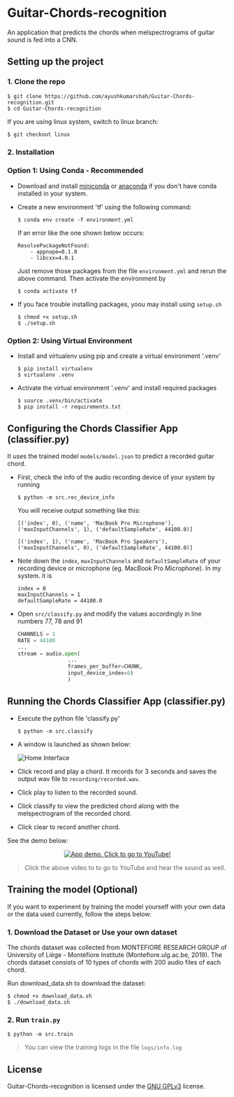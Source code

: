 # Guitar-Chords-recognition
An application that predicts the chords when melspectrograms of guitar sound is fed into a CNN.

## Setting up the project

### 1. Clone the repo

```console
$ git clone https://github.com/ayushkumarshah/Guitar-Chords-recognition.git
$ cd Guitar-Chords-recognition
```

If you are using linux system, switch to linux branch:

```console
$ git checkout linux
```

### 2. Installation

### Option 1: Using Conda - Recommended

- Download and install [miniconda](https://docs.conda.io/projects/conda/en/latest/user-guide/install/) or
  [anaconda](https://docs.anaconda.com/anaconda/install/) if you don't have conda installed in your system.

- Create a new environment 'tf' using the following command:

    ```console
    $ conda env create -f environment.yml
    ```

    If an error like the one shown below occurs:

    ```console
    ResolvePackageNotFound:
        - appnope=0.1.0
        - libcxx=4.0.1
    ```

    Just remove those packages from the file `environment.yml` and rerun the above command. Then activate the
    environment by

    ```
    $ conda activate tf
    ```
- If you face trouble installing packages, yoou may install using `setup.sh`

    ```console
    $ chmod +x setup.sh
    $ ./setup.sh
    ```

### Option 2: Using Virtual Environment

- Install and virtualenv using pip and create a virtual environment '.venv'

    ```console
    $ pip install virtualenv
    $ virtualenv .venv
    ```

- Activate the virtual environment '.venv' and install required packages

    ```console
    $ source .venv/bin/activate
    $ pip install -r requirements.txt
    ```

## Configuring the Chords Classifier App (classifier.py)

It uses the trained model `models/model.json` to predict a recorded guitar chord.

- First, check the info of the audio recording device of your system by running

    ```console
    $ python -m src.rec_device_info
    ```

    You will receive output something like this:

    ```console
    [('index', 0), ('name', 'MacBook Pro Microphone'), ('maxInputChannels', 1), ('defaultSampleRate', 44100.0)]

    [('index', 1), ('name', 'MacBook Pro Speakers'), ('maxInputChannels', 0), ('defaultSampleRate', 44100.0)]
    ```

- Note down the `index`, `maxInputChannels` and  `defaultSampleRate` of your recording device or microphone (eg. MacBook
  Pro Microphone). In my system. it is

    ```console
    index = 0
    maxInputChannels = 1
    defaultSampleRate = 44100.0
    ```

- Open `src/classify.py` and modify the values accordingly in line numbers 77, 78 and 91

    ```python
    CHANNELS = 1
    RATE = 44100
    ...
    stream = audio.open(
                    ...
                    frames_per_buffer=CHUNK,
                    input_device_index=0)
                    )
    ```

## Running the Chords Classifier App (classifier.py)

- Execute the python file 'classify.py'

    ```console
    $ python -m src.classify
    ```

- A window is launched as shown below: 

    ![Home Interface](output/images/Interface-home.png)

- Click record and play a chord. It records for 3 seconds and saves the output wav file to `recording/recorded.wav`. 

- Click play to listen to the recorded sound. 

- Click classify to view the predicted chord along with the melspectrogram of the recorded chord.

- Click clear to record another chord.

See the demo below:
    <div align = 'center'>
        <a href = 'https://www.youtube.com/watch?v=DOCVIk9Ocys'>
            <img src = 'output/images/app-demo.gif' alt = 'App demo. Click to go to YouTube!' >
        </a>
    </div>

> Click the above video to to go to YouTube and hear the sound as well.

## Training the model (Optional)

If you want to experiment by training the model yourself with your own data or the data used currently, follow the steps
below:

### 1. Download the Dataset or Use your own dataset

The chords dataset was collected from MONTEFIORE RESEARCH GROUP of University of Liège - Montefiore Institute (Montefiore.ulg.ac.be, 2019). The chords dataset consists of 10 types of chords with 200 audio files of each chord.

Run download_data.sh to download the dataset:

```console
$ chmod +x download_data.sh
$ ./download_data.sh
```

### 2. Run `train.py`

```console
$ python -m src.train
```

>You can view the training logs in the file `logs/info.log`

## License

Guitar-Chords-recognition is licensed under the [GNU GPLv3](https://www.gnu.org/licenses/gpl-3.0.en.html) license.
